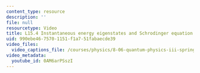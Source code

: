 ```yaml
---
content_type: resource
description: ''
file: null
resourcetype: Video
title: L15.4 Instantaneous energy eigenstates and Schrodinger equation
uid: 990ebe46-7570-1151-f1a7-51fabaecde39
video_files:
  video_captions_file: /courses/physics/8-06-quantum-physics-iii-spring-2018/video-lectures/time-dependent-perturbation-theory/L15-4/0AM6arPSszI.vtt
video_metadata:
  youtube_id: 0AM6arPSszI
---
```

